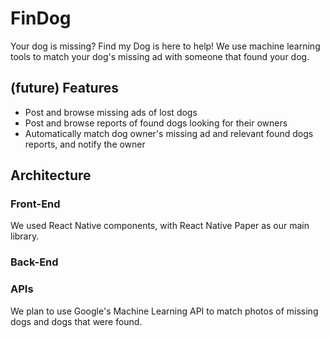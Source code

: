 # FinDog

Your dog is missing? Find my Dog is here to help! We use machine learning tools to match your dog's missing ad with someone that found your dog.
 
## (future) Features

* Post and browse missing ads of lost dogs
* Post and browse reports of found dogs looking for their owners 
* Automatically match dog owner's missing ad and relevant found dogs reports, and notify the owner

## Architecture

### Front-End

We used React Native components, with React Native Paper as our main library. 

### Back-End


### APIs

We plan to use Google's Machine Learning API to match photos of missing dogs and dogs that were found.



